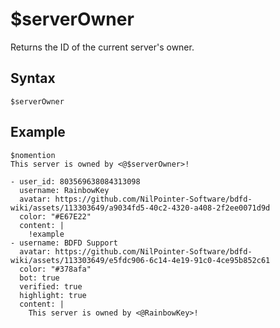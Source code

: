 # $serverOwner
Returns the ID of the current server's owner.

## Syntax
```
$serverOwner
```

## Example
```
$nomention
This server is owned by <@$serverOwner>!
```

``` discord yaml
- user_id: 803569638084313098
  username: RainbowKey
  avatar: https://github.com/NilPointer-Software/bdfd-wiki/assets/113303649/a9034fd5-40c2-4320-a408-2f2ee0071d9d
  color: "#E67E22"
  content: |
    !example
- username: BDFD Support
  avatar: https://github.com/NilPointer-Software/bdfd-wiki/assets/113303649/e5fdc906-6c14-4e19-91c0-4ce95b852c61
  color: "#378afa"
  bot: true
  verified: true
  highlight: true
  content: |
    This server is owned by <@RainbowKey>!
```
